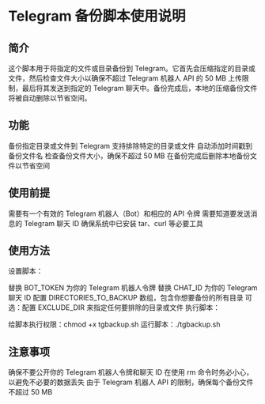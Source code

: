 # Telegram 备份脚本使用说明
##  简介
这个脚本用于将指定的文件或目录备份到 Telegram。它首先会压缩指定的目录或文件，然后检查文件大小以确保不超过 Telegram 机器人 API 的 50 MB 上传限制，最后将其发送到指定的 Telegram 聊天中。备份完成后，本地的压缩备份文件将被自动删除以节省空间。

## 功能
备份指定目录或文件到 Telegram
支持排除特定的目录或文件
自动添加时间戳到备份文件名
检查备份文件大小，确保不超过 50 MB
在备份完成后删除本地备份文件以节省空间

## 使用前提
需要有一个有效的 Telegram 机器人（Bot）和相应的 API 令牌
需要知道要发送消息的 Telegram 聊天 ID
确保系统中已安装 tar、curl 等必要工具

## 使用方法
设置脚本：

替换 BOT_TOKEN 为你的 Telegram 机器人令牌
替换 CHAT_ID 为你的 Telegram 聊天 ID
配置 DIRECTORIES_TO_BACKUP 数组，包含你想要备份的所有目录
可选：配置 EXCLUDE_DIR 来指定任何要排除的目录或文件
执行脚本：

给脚本执行权限：chmod +x tgbackup.sh
运行脚本：./tgbackup.sh

## 注意事项
确保不要公开你的 Telegram 机器人令牌和聊天 ID
在使用 rm 命令时务必小心，以避免不必要的数据丢失
由于 Telegram 机器人 API 的限制，确保每个备份文件不超过 50 MB
